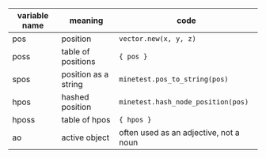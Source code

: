 | variable name | meaning              | code                                   |
|---------------|----------------------|----------------------------------------|
| pos           | position             | `vector.new(x, y, z)`                  |
| poss          | table of positions   | `{ pos }`                              |
| spos          | position as a string | `minetest.pos_to_string(pos)`          |
| hpos          | hashed position      | `minetest.hash_node_position(pos)`     |
| hposs         | table of hpos        | `{ hpos }`                             |
| ao            | active object        | often used as an adjective, not a noun |
